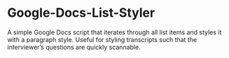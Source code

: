 # Google-Docs-List-Styler
A simple Google Docs script that iterates through all list items and styles it with a paragraph style. Useful for styling transcripts such that the interviewer’s questions are quickly scannable.
